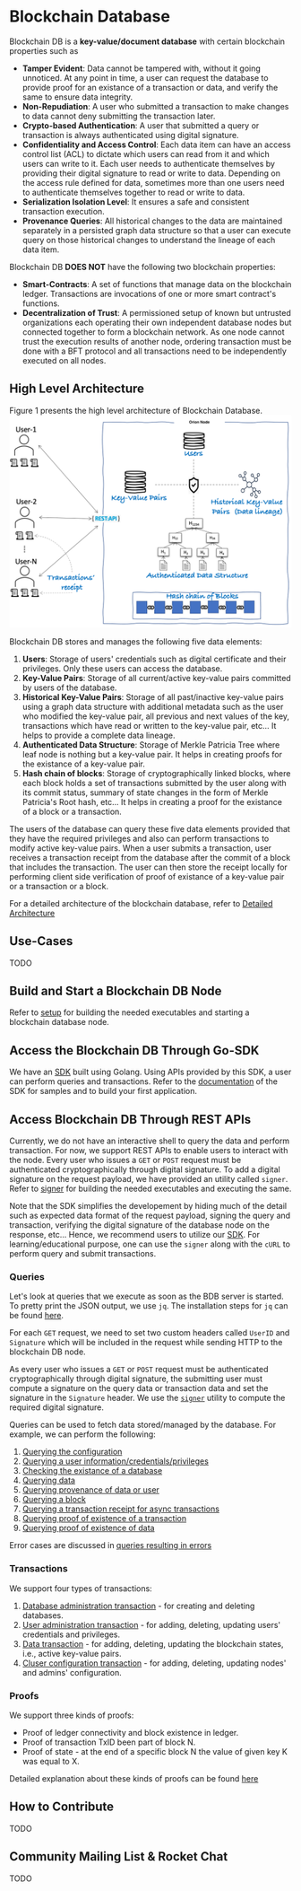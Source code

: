 # Blockchain Database

Blockchain DB is a **key-value/document database** with certain blockchain properties such as

  - **Tamper Evident**: Data cannot be tampered with, without it going unnoticed. At any point in time, a user can request the database to provide proof for an existance of a transaction or data, and verify the same to ensure data integrity.
  - **Non-Repudiation**: A user who submitted a transaction to make changes to data cannot deny submitting the transaction later.
  - **Crypto-based Authentication**: A user that submitted a query or transaction is always authenticated using digital signature.
  - **Confidentiality and Access Control**: Each data item can have an access control list (ACL) to dictate which users can read from it and which users can write to it. Each user needs to authenticate themselves by providing their digital signature to read or write to data. Depending on the access rule defined for data, sometimes more than one users need to authenticate themselves together to read or write to data.
  - **Serialization Isolation Level**: It ensures a safe and consistent transaction execution.
  - **Provenance Queries**: All historical changes to the data are maintained separately in a persisted graph data structure so that a user can execute query on those historical changes to understand the lineage of each data item.

Blockchain DB **DOES NOT** have the following two blockchain properties:

  - **Smart-Contracts**: A set of functions that manage data on the blockchain ledger. Transactions are invocations of one or more smart contract's functions.
  - **Decentralization of Trust**: A permissioned setup of known but untrusted organizations each operating their own independent database nodes but connected together to form a blockchain network. As one node cannot trust the execution results of another node, ordering transaction must be done with a BFT protocol
  and all transactions need to be independently executed on all nodes.

## High Level Architecture
Figure 1 presents the high level architecture of Blockchain Database.
<img src="./docs/figures/high-level-architecture.png" alt="drawing" width="800"/>

Blockchain DB stores and manages the following five data elements:

  1. **Users**: Storage of users' credentials such as digital certificate and their privileges. Only these users can access the database.
  2. **Key-Value Pairs**: Storage of all current/active key-value pairs committed by users of the database.
  3. **Historical Key-Value Pairs**: Storage of all past/inactive key-value pairs using a graph data structure with additional metadata
  such as the user who modified the key-value pair, all previous and next values of the key, transactions which have read or written to
  the key-value pair, etc... It helps to provide a complete data lineage.
  4. **Authenticated Data Structure**: Storage of Merkle Patricia Tree where leaf node is nothing but a key-value pair. It helps in
  creating proofs for the existance of a key-value pair.
  5. **Hash chain of blocks**: Storage of cryptographically linked blocks, where each block holds a set of transactions submitted
  by the user along with its commit status, summary of state changes in the form of Merkle Patricia's Root hash, etc... It helps in
  creating a proof for the existance of a block or a transaction.

The users of the database can query these five data elements provided that they have the required privileges and
also can perform transactions to modify active key-value pairs. When a user submits a transaction, user receives a transaction receipt
from the database after the commit of a block that includes the transaction. The user can then store the receipt locally for performing
client side verification of proof of existance of a key-value pair or a transaction or a block.

For a detailed architecture of the blockchain database, refer to [Detailed Architecture]()

## Use-Cases

TODO

## Build and Start a Blockchain DB Node

Refer to [setup](./docs/curl/build.md) for building the needed executables and starting a blockchain database node.

## Access the Blockchain DB Through Go-SDK

We have an [SDK](github.com/IBM-Blockchain/bcdb-sdk) built using Golang. Using APIs provided
by this SDK, a user can perform queries and transactions. Refer to the [documentation]() of the SDK
for samples and to build your first application.

## Access Blockchain DB Through REST APIs

Currently, we do not have an interactive shell to query the data and perform transaction. For now, we support REST APIs to enable users to
interact with the node. Every user who issues a `GET` or `POST` request must be authenticated cryptographically through
digital signature. To add a digital signature on the request payload, we have provided an utility called `signer`. Refer to
[signer](./docs/curl/build.md#build-and-use-signer-utility) for building the needed executables and executing the same.

Note that the SDK simplifies the developement by hiding much of the detail such as expected data format of the request payload,
signing the query and transaction, verifying the digital signature of the database node on the response, etc...
Hence, we recommend users to utilize our [SDK](github.com/IBM-Blockchain/bcdb-sdk). For learning/educational purpose, one can
use the `signer` along with the `cURL` to perform query and submit transactions.

### Queries

Let's look at queries that we execute as soon as the BDB server is started. To pretty print the JSON output, we use `jq`.
The installation steps for `jq` can be found [here](https://stedolan.github.io/jq/download/).

For each `GET` request, we need to set two custom headers called `UserID` and `Signature` which will be included in the request while sending
HTTP to the blockchain DB node.

As every user who issues a `GET` or `POST` request must be authenticated cryptographically through digital signature, the submitting user must
compute a signature on the query data or transaction data and set the signature in the `Signature` header. We use the [`signer`](./docs/curl/build.md#build-and-use-signer-utility) utility to
compute the required digital signature.

Queries can be used to fetch data stored/managed by the database. For example, we can perform the following:

  1. [Querying the configuration](./docs/curl/query.md#querying-the-cluster-configuration)
  2. [Querying a user information/credentials/privileges](./docs/curl/query.md#querying-the-user-information)
  3. [Checking the existance of a database](./docs/curl/query.md#checking-the-database-existance)
  4. [Querying data](./docs/curl/datatx.md#checking-the-existence-of-the-state)
  5. [Querying provenance of data or user](./docs/curl/provenance.md)
  6. [Querying a block](./docs/curl/query.md#querying-a-block-header)
  7. [Querying a transaction receipt for async transactions](./docs/curl/ledger.md#transaction-receipt-query)
  8. [Querying proof of existence of a transaction](./docs/curl/ledger.md#transaction-proof-query)
  9. [Querying proof of existence of data](./docs/curl/ledger.md#state-proof-query)

Error cases are discussed in [queries resulting in errors](./docs/curl/errors.md)

### Transactions

We support four types of transactions:

  1. [Database administration transaction](docs/curl/dbtx.md)
    - for creating and deleting databases.
  2. [User administration transaction](docs/curl/usertx.md)
    - for adding, deleting, updating users' credentials and privileges.
  3. [Data transaction](docs/curl/datatx.md)
    - for adding, deleting, updating the blockchain states, i.e., active key-value pairs.
  4. [Cluser configuration transaction](docs/curl/configtx.md)
    - for adding, deleting, updating nodes' and admins' configuration.


### Proofs

We support three kinds of proofs:
- Proof of ledger connectivity and block existence in ledger.
- Proof of transaction TxID been part of block N.
- Proof of state - at the end of a specific block N the value of given key K was equal to X.

Detailed explanation about these kinds of proofs can be found [here](docs/proofs/Proofs.md)

## How to Contribute

TODO

## Community Mailing List & Rocket Chat

TODO
